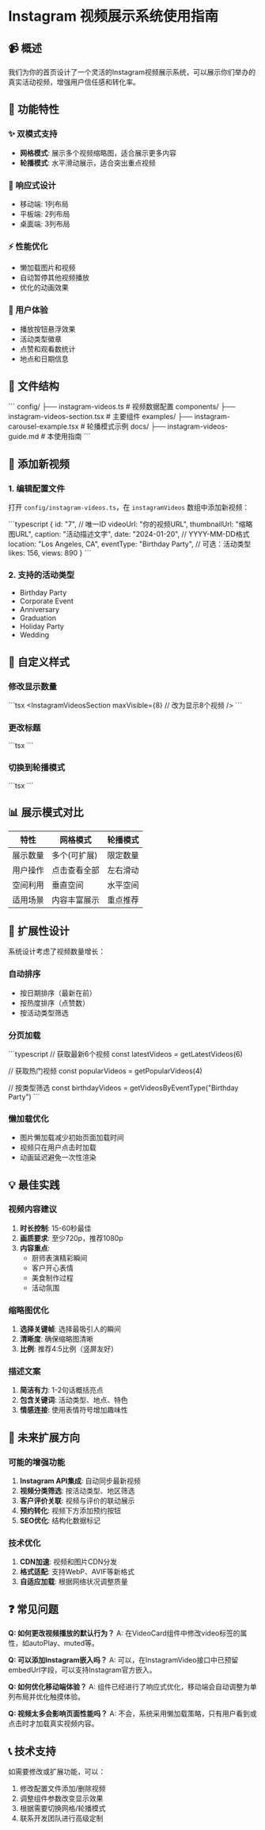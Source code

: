 # Instagram 视频展示系统使用指南

## 📹 概述

我们为你的首页设计了一个灵活的Instagram视频展示系统，可以展示你们举办的真实活动视频，增强用户信任感和转化率。

## 🚀 功能特性

### ✨ 双模式支持
- **网格模式**: 展示多个视频缩略图，适合展示更多内容
- **轮播模式**: 水平滑动展示，适合突出重点视频

### 📱 响应式设计
- 移动端: 1列布局
- 平板端: 2列布局
- 桌面端: 3列布局

### ⚡ 性能优化
- 懒加载图片和视频
- 自动暂停其他视频播放
- 优化的动画效果

### 🎯 用户体验
- 播放按钮悬浮效果
- 活动类型徽章
- 点赞和观看数统计
- 地点和日期信息

## 📂 文件结构

\`\`\`
config/
├── instagram-videos.ts          # 视频数据配置
components/
├── instagram-videos-section.tsx # 主要组件
examples/
├── instagram-carousel-example.tsx # 轮播模式示例
docs/
├── instagram-videos-guide.md    # 本使用指南
\`\`\`

## 🔧 添加新视频

### 1. 编辑配置文件
打开 `config/instagram-videos.ts`，在 `instagramVideos` 数组中添加新视频：

\`\`\`typescript
{
  id: "7", // 唯一ID
  videoUrl: "你的视频URL",
  thumbnailUrl: "缩略图URL", 
  caption: "活动描述文字",
  date: "2024-01-20", // YYYY-MM-DD格式
  location: "Los Angeles, CA",
  eventType: "Birthday Party", // 可选：活动类型
  likes: 156,
  views: 890
}
\`\`\`

### 2. 支持的活动类型
- Birthday Party
- Corporate Event  
- Anniversary
- Graduation
- Holiday Party
- Wedding

## 🎨 自定义样式

### 修改显示数量
\`\`\`tsx
<InstagramVideosSection
  maxVisible={8}  // 改为显示8个视频
/>
\`\`\`

### 更改标题
\`\`\`tsx
<InstagramVideosSection
  title="我们的精彩时刻"
  subtitle="看看我们为客户创造的美好回忆"
/>
\`\`\`

### 切换到轮播模式
\`\`\`tsx
<InstagramVideosSection
  displayMode="carousel"
  maxVisible={3}
  showViewAll={false}
/>
\`\`\`

## 📊 展示模式对比

| 特性 | 网格模式 | 轮播模式 |
|------|----------|----------|
| 展示数量 | 多个(可扩展) | 限定数量 |
| 用户操作 | 点击查看全部 | 左右滑动 |
| 空间利用 | 垂直空间 | 水平空间 |
| 适用场景 | 内容丰富展示 | 重点推荐 |

## 🔄 扩展性设计

系统设计考虑了视频数量增长：

### 自动排序
- 按日期排序（最新在前）
- 按热度排序（点赞数）
- 按活动类型筛选

### 分页加载
\`\`\`typescript
// 获取最新6个视频
const latestVideos = getLatestVideos(6)

// 获取热门视频
const popularVideos = getPopularVideos(4)

// 按类型筛选
const birthdayVideos = getVideosByEventType("Birthday Party")
\`\`\`

### 懒加载优化
- 图片懒加载减少初始页面加载时间
- 视频只在用户点击时加载
- 动画延迟避免一次性渲染

## 💡 最佳实践

### 视频内容建议
1. **时长控制**: 15-60秒最佳
2. **画质要求**: 至少720p，推荐1080p
3. **内容重点**: 
   - 厨师表演精彩瞬间
   - 客户开心表情
   - 美食制作过程
   - 活动氛围

### 缩略图优化
1. **选择关键帧**: 选择最吸引人的瞬间
2. **清晰度**: 确保缩略图清晰
3. **比例**: 推荐4:5比例（竖屏友好）

### 描述文案
1. **简洁有力**: 1-2句话概括亮点
2. **包含关键词**: 活动类型、地点、特色
3. **情感连接**: 使用表情符号增加趣味性

## 🚀 未来扩展方向

### 可能的增强功能
1. **Instagram API集成**: 自动同步最新视频
2. **视频分类筛选**: 按活动类型、地区筛选
3. **客户评价关联**: 视频与评价的联动展示
4. **预约转化**: 视频下方添加预约按钮
5. **SEO优化**: 结构化数据标记

### 技术优化
1. **CDN加速**: 视频和图片CDN分发
2. **格式适配**: 支持WebP、AVIF等新格式
3. **自适应加载**: 根据网络状况调整质量

## ❓ 常见问题

**Q: 如何更改视频播放的默认行为？**
A: 在VideoCard组件中修改video标签的属性，如autoPlay、muted等。

**Q: 可以添加Instagram嵌入吗？**
A: 可以，在InstagramVideo接口中已预留embedUrl字段，可以支持Instagram官方嵌入。

**Q: 如何优化移动端体验？**
A: 组件已经进行了响应式优化，移动端会自动调整为单列布局并优化触摸体验。

**Q: 视频太多会影响页面性能吗？**
A: 不会，系统采用懒加载策略，只有用户看到或点击时才加载真实视频内容。

## 📞 技术支持

如需要修改或扩展功能，可以：
1. 修改配置文件添加/删除视频
2. 调整组件参数改变显示效果
3. 根据需要切换网格/轮播模式
4. 联系开发团队进行高级定制
